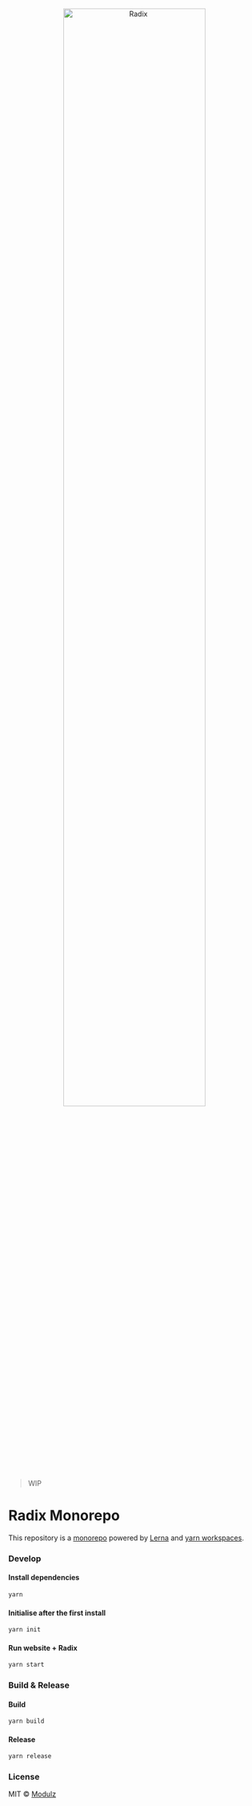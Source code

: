 <br>

<p align="center">
  <a href="https://modulz.app">
    <img src="https://radix.modulz.app/social/hero.png" alt="Radix" width="75%"/>
  </a>
</p>

> WIP

# Radix Monorepo

This repository is a [monorepo](https://github.com/babel/babel/blob/master/doc/design/monorepo.md) powered by [Lerna](https://github.com/lerna/lerna) and [yarn workspaces](https://yarnpkg.com/lang/en/docs/cli/workspaces/).

### Develop

#### Install dependencies

```sh
yarn
```

#### Initialise after the first install

```sh
yarn init
```

#### Run website + Radix

```sh
yarn start
```

### Build & Release

#### Build

```sh
yarn build
```

#### Release

```sh
yarn release
```

### License

MIT © [Modulz](https://modulz.app)
